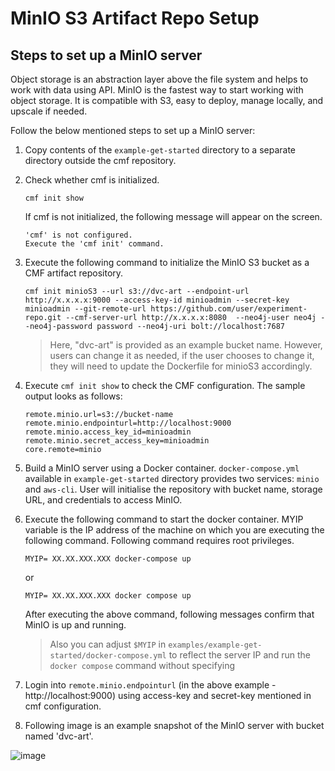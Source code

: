 # MinIO S3 Artifact Repo Setup
## Steps to set up a MinIO server
Object storage is an abstraction layer above the file system and helps to work with data using API.
MinIO is the fastest way to start working with object storage.
It is compatible with S3, easy to deploy, manage locally, and upscale if needed.

Follow the below mentioned steps to set up a MinIO server:

1. Copy contents of the `example-get-started` directory to a separate directory outside the cmf repository.


2. Check whether cmf is initialized.
   ```
   cmf init show
   ```
   If cmf is not initialized, the following message will appear on the screen.
   ```
   'cmf' is not configured.
   Execute the 'cmf init' command.
   ```

3.  Execute the following command to initialize the MinIO S3 bucket as a CMF artifact repository.
    ```
    cmf init minioS3 --url s3://dvc-art --endpoint-url http://x.x.x.x:9000 --access-key-id minioadmin --secret-key minioadmin --git-remote-url https://github.com/user/experiment-repo.git --cmf-server-url http://x.x.x.x:8080  --neo4j-user neo4j --neo4j-password password --neo4j-uri bolt://localhost:7687
    ```
    >Here, "dvc-art" is provided as an example bucket name. However, users can change it as needed, if the user chooses to change it, they will need to update the Dockerfile for minioS3 accordingly.

4. Execute `cmf init show` to check the CMF configuration. The sample output looks as follows:
   ```
   remote.minio.url=s3://bucket-name
   remote.minio.endpointurl=http://localhost:9000
   remote.minio.access_key_id=minioadmin
   remote.minio.secret_access_key=minioadmin
   core.remote=minio
   ```

5. Build a MinIO server using a Docker container. `docker-compose.yml` available in `example-get-started` directory provides two services: `minio` and `aws-cli`.
   User will initialise the repository with bucket name, storage URL, and credentials to access MinIO.
6. Execute the following command to start the docker container. MYIP variable is the IP address of the machine on which you are executing the following command. Following command requires root privileges.
   ```
   MYIP= XX.XX.XXX.XXX docker-compose up
   ```
   or
   ```
   MYIP= XX.XX.XXX.XXX docker compose up
   ```
   After executing the above command, following messages confirm that MinIO is up and running.
   > Also you can adjust `$MYIP` in `examples/example-get-started/docker-compose.yml` to reflect the server IP and run the `docker compose` command without specifying 
7. Login into `remote.minio.endpointurl` (in the above example - http://localhost:9000) using access-key and secret-key mentioned in cmf configuration.

8. Following image is an example snapshot of the MinIO server with bucket named 'dvc-art'.

![image](https://miro.medium.com/max/1100/1*sIOUllU2O6YGdT7ARoY-xw.webp)
